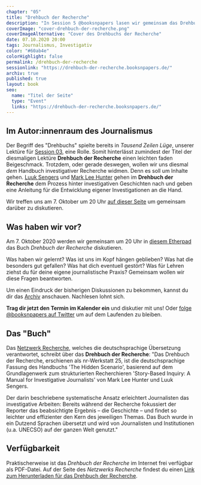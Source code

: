 ```yaml
---
chapter: "05"
title: "Drehbuch der Recherche"
description: "In Session 5 @booksnpapers lasen wir gemeinsam das Drehbuch der Recherche, ein methodisches Handbuch zum investigativen Arbeiten."
coverImage: "cover-drehbuch-der-recherche.png"
coverImageAlternative: "Cover des Drehbuchs der Recherche"
date: 07.10.2020 20:00
tags: Journalismus, Investigativ
color: "#60ab4e"
colorHighlight: false
permalink: /drehbuch-der-recherche
sessionlink: "https://drehbuch-der-recherche.booksnpapers.de/"
archiv: true
published: true
layout: book
seo:
  name: "Titel der Seite"
  type: "Event"
  links: "https://drehbuch-der-recherche.booksnpapers.de/"
---
```


<section markdown="1">

## Im Autor:innenraum des Journalismus

Der Begriff des "Drehbuchs" spielte bereits in _Tausend Zeilen Lüge_, unserer Lektüre für [Session 03](/archiv), eine Rolle. Somit hinterlässt zumindest der Titel der diesmaligen Lektüre **Drehbuch der Recherche** einen leichten faden Beigeschmack. Trotzdem, oder gerade deswegen, wollen wir uns diesmal _dem_ Handbuch investigativer Recherche widmen. Denn es soll um Inhalte gehen. [Luuk Sengers](https://twitter.com/lsengers) und [Mark Lee Hunter](https://twitter.com/markleehunter) gehen im **Drehbuch der Recherche** dem Prozess hinter investigativen Geschichten nach und geben eine Anleitung für die Entwicklung eigener Investigationen an die Hand.

Wir treffen uns am 7. Oktober um 20 Uhr [auf dieser Seite](https://drehbuch-der-recherche.booksnpapers.de/) um gemeinsam darüber zu diskutieren.

</section>

<section markdown="1">

## Was haben wir vor?

Am 7. Oktober 2020 werden wir gemeinsam um 20 Uhr in [diesem Etherpad](https://drehbuch-der-recherche.booksnpapers.de/) das Buch _Drehbuch der Recherche_ diskutieren.

Was haben wir gelernt? Was ist uns im Kopf hängen geblieben? Was hat die besonders gut gefallen? Was hat dich eventuell gestört? Was für Lehren ziehst du für deine eigene journalistische Praxis? Gemeinsam wollen wir diese Fragen beantworten.

Um einen Eindruck der bisherigen Diskussionen zu bekommen, kannst du dir das [Archiv](/archiv) anschauen. Nachlesen lohnt sich.

**Trag dir jetzt den Termin im Kalender ein** und diskutier mit uns! Oder [folge @booksnpapers auf Twitter](https://twitter.com/booksnpapers) um auf dem Laufenden zu bleiben.

</section>

<section markdown="1">

## Das "Buch"

Das [Netzwerk Recherche](https://netzwerkrecherche.org/nr-werkstatt/werkstatt/drehbuch-der-recherche/), welches die deutschsprachige Übersetzung verantwortet, schreibt über das **Drehbuch der Recherche**: "Das Drehbuch der Recherche, erschienen als nr-Werkstatt 25, ist die deutschsprachige Fassung des Handbuchs 'The Hidden Scenario', basierend auf dem Grundlagenwerk zum strukturierten Recherchieren 'Story-Based Inquiry: A Manual for Investigative Journalists' von Mark Lee Hunter und Luuk Sengers.

Der darin beschriebene systematische Ansatz erleichtert Journalisten das investigative Arbeiten: Bereits während der Recherche fokussiert der Reporter das beabsichtigte Ergebnis – die Geschichte – und findet so leichter und effizienter den Kern des jeweiligen Themas. Das Buch wurde in ein Dutzend Sprachen übersetzt und wird von Journalisten und Institutionen (u.a. UNECSO) auf der ganzen Welt genutzt."

</section>

<section markdown="1">

## Verfügbarkeit

Praktischerweise ist das _Drehbuch der Recherche_ im Internet frei verfügbar als PDF-Datei. Auf der Seite des _Netzwerks Recherche_ findest du einen [Link zum Herunterladen für das Drehbuch der Recherche](https://netzwerkrecherche.org/nr-werkstatt/werkstatt/drehbuch-der-recherche/).

</section>
